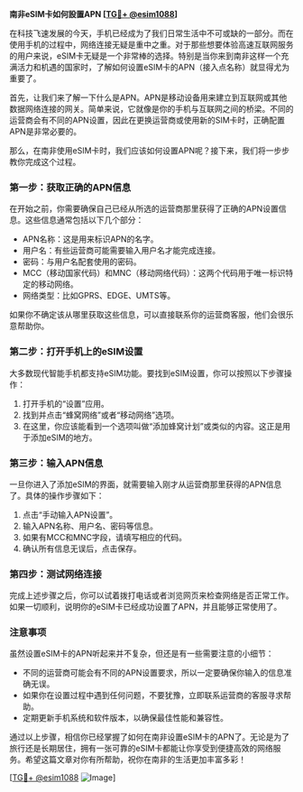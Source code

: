 **南非eSIM卡如何設置APN [[TG💪+ @esim1088](https://t.me/s/esim1088)]**

在科技飞速发展的今天，手机已经成为了我们日常生活中不可或缺的一部分。而在使用手机的过程中，网络连接无疑是重中之重。对于那些想要体验高速互联网服务的用户来说，eSIM卡无疑是一个非常棒的选择。特别是当你来到南非这样一个充满活力和机遇的国家时，了解如何设置eSIM卡的APN（接入点名称）就显得尤为重要了。

首先，让我们来了解一下什么是APN。APN是移动设备用来建立到互联网或其他数据网络连接的网关。简单来说，它就像是你的手机与互联网之间的桥梁。不同的运营商会有不同的APN设置，因此在更换运营商或使用新的SIM卡时，正确配置APN是非常必要的。

那么，在南非使用eSIM卡时，我们应该如何设置APN呢？接下来，我们将一步步教你完成这个过程。

### **第一步：获取正确的APN信息**

在开始之前，你需要确保自己已经从所选的运营商那里获得了正确的APN设置信息。这些信息通常包括以下几个部分：

- APN名称：这是用来标识APN的名字。
- 用户名：有些运营商可能需要输入用户名才能完成连接。
- 密码：与用户名配套使用的密码。
- MCC（移动国家代码）和MNC（移动网络代码）：这两个代码用于唯一标识特定的移动网络。
- 网络类型：比如GPRS、EDGE、UMTS等。

如果你不确定该从哪里获取这些信息，可以直接联系你的运营商客服，他们会很乐意帮助你。

### **第二步：打开手机上的eSIM设置**

大多数现代智能手机都支持eSIM功能。要找到eSIM设置，你可以按照以下步骤操作：

1. 打开手机的“设置”应用。
2. 找到并点击“蜂窝网络”或者“移动网络”选项。
3. 在这里，你应该能看到一个选项叫做“添加蜂窝计划”或类似的内容。这正是用于添加eSIM的地方。

### **第三步：输入APN信息**

一旦你进入了添加eSIM的界面，就需要输入刚才从运营商那里获得的APN信息了。具体的操作步骤如下：

1. 点击“手动输入APN设置”。
2. 输入APN名称、用户名、密码等信息。
3. 如果有MCC和MNC字段，请填写相应的代码。
4. 确认所有信息无误后，点击保存。

### **第四步：测试网络连接**

完成上述步骤之后，你可以试着拨打电话或者浏览网页来检查网络是否正常工作。如果一切顺利，说明你的eSIM卡已经成功设置了APN，并且能够正常使用了。

### **注意事项**

虽然设置eSIM卡的APN听起来并不复杂，但还是有一些需要注意的小细节：

- 不同的运营商可能会有不同的APN设置要求，所以一定要确保你输入的信息准确无误。
- 如果你在设置过程中遇到任何问题，不要犹豫，立即联系运营商的客服寻求帮助。
- 定期更新手机系统和软件版本，以确保最佳性能和兼容性。

通过以上步骤，相信你已经掌握了如何在南非设置eSIM卡的APN了。无论是为了旅行还是长期居住，拥有一张可靠的eSIM卡都能让你享受到便捷高效的网络服务。希望这篇文章对你有所帮助，祝你在南非的生活更加丰富多彩！

[[TG💪+ @esim1088](https://t.me/s/esim1088) ![Image](https://i.postimg.cc/4NQfJmqS/Snipaste-2025-05-13-00-14-12.png)]